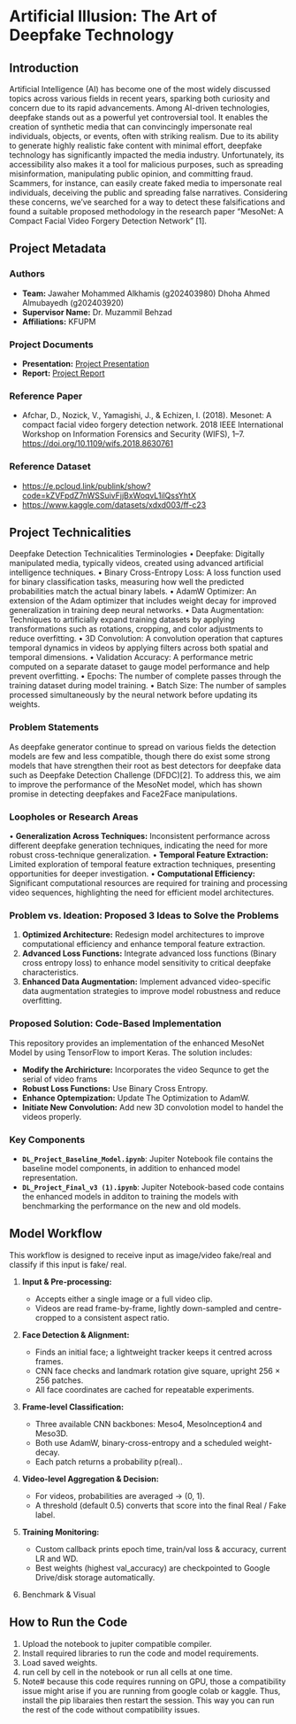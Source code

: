 # Artificial Illusion: The Art of Deepfake Technology

## Introduction
Artificial Intelligence (AI) has become one of the most widely discussed topics across various fields in recent years, sparking both curiosity and concern due to its rapid advancements. Among AI-driven technologies, deepfake stands out as a powerful yet controversial tool. It enables the creation of synthetic media that can convincingly impersonate real individuals, objects, or events, often with striking realism.
Due to its ability to generate highly realistic fake content with minimal effort, deepfake technology has significantly impacted the media industry. Unfortunately, its accessibility also makes it a tool for malicious purposes, such as spreading misinformation, manipulating public opinion, and committing fraud. Scammers, for instance, can easily create faked media to impersonate real individuals, deceiving the public and spreading false narratives.
Considering these concerns, we’ve searched for a way to detect these falsifications and found a suitable proposed methodology in the research paper “MesoNet: A Compact Facial Video Forgery Detection Network” [1].

## Project Metadata
### Authors
- **Team:** Jawaher Mohammed Alkhamis (g202403980)
            Dhoha Ahmed Almubayedh (g202403920)
- **Supervisor Name:** Dr. Muzammil Behzad
- **Affiliations:** KFUPM

### Project Documents
- **Presentation:** [Project Presentation](/[presentation.pptx](https://github.com/BRAIN-Lab-AI/Artificial-Illusion-The-Art-of-Deepfake-Technology/blob/main/Deep_Learning_pt.pptx))
- **Report:** [Project Report](/[report.pdf](https://github.com/BRAIN-Lab-AI/Artificial-Illusion-The-Art-of-Deepfake-Technology/blob/main/Artificial%20Illusion-The%20Art%20of%20Deepfake%20Technology_Final.pdf))
  

### Reference Paper
- Afchar, D., Nozick, V., Yamagishi, J., & Echizen, I. (2018). Mesonet: A compact facial video forgery detection network. 2018 IEEE International Workshop on Information Forensics and Security (WIFS), 1–7. https://doi.org/10.1109/wifs.2018.8630761

### Reference Dataset
- https://e.pcloud.link/publink/show?code=kZVFpdZ7nWSSuivFjjBxWoqvL1ilQssYhtX
- https://www.kaggle.com/datasets/xdxd003/ff-c23

## Project Technicalities
Deepfake Detection Technicalities
Terminologies
• Deepfake: Digitally manipulated media, typically videos, created using advanced artificial intelligence techniques.
• Binary Cross-Entropy Loss: A loss function used for binary classification tasks, measuring how well the predicted probabilities match the actual binary labels.
• AdamW Optimizer: An extension of the Adam optimizer that includes weight decay for improved generalization in training deep neural networks.
• Data Augmentation: Techniques to artificially expand training datasets by applying transformations such as rotations, cropping, and color adjustments to reduce overfitting.
• 3D Convolution: A convolution operation that captures temporal dynamics in videos by applying filters across both spatial and temporal dimensions.
• Validation Accuracy: A performance metric computed on a separate dataset to gauge model performance and help prevent overfitting.
• Epochs: The number of complete passes through the training dataset during model training.
• Batch Size: The number of samples processed simultaneously by the neural network before updating its weights.


### Problem Statements
As deepfake generator continue to spread on various fields the detection models are few and less compatible, though there do exist some strong models that have strengthen their root as best detectors for deepfake data such as Deepfake Detection Challenge (DFDC)[2]. To address this, we aim to improve the performance of the MesoNet model, which has shown promise in detecting deepfakes and Face2Face manipulations.

### Loopholes or Research Areas
• **Generalization Across Techniques:** Inconsistent performance across different deepfake generation techniques, indicating the need for more robust cross-technique generalization.
• **Temporal Feature Extraction:** Limited exploration of temporal feature extraction techniques, presenting opportunities for deeper investigation.
• **Computational Efficiency:** Significant computational resources are required for training and processing video sequences, highlighting the need for efficient model architectures.


### Problem vs. Ideation: Proposed 3 Ideas to Solve the Problems
1. **Optimized Architecture:** Redesign model architectures to improve computational efficiency and enhance temporal feature extraction.
2. **Advanced Loss Functions:** Integrate advanced loss functions (Binary cross entropy loss) to enhance model sensitivity to critical deepfake characteristics.
3. **Enhanced Data Augmentation:** Implement advanced video-specific data augmentation strategies to improve model robustness and reduce overfitting.

### Proposed Solution: Code-Based Implementation
This repository provides an implementation of the enhanced MesoNet Model by using TensorFlow to import Keras. The solution includes:

- **Modify the Archiricture:** Incorporates the video Sequnce to get the serial of video frams
- **Robust Loss Functions:** Use Binary Cross Entropy.
- **Enhance Optempization:** Update The Optimization to AdamW.
- **Initiate New Convolution:** Add new 3D convolotion model to handel the videos properly.

### Key Components
- **`DL_Project_Baseline_Model.ipynb`**: Jupiter Notebook file contains the baseline model components, in addition to enhanced model representation.
- **`DL_Project_Final_v3 (1).ipynb`**: Jupiter Notebook-based code contains the enhanced models in additon to training the models with benchmarking the performance on the new and old models. 
  
## Model Workflow
This workflow is designed to receive input as image/video fake/real and classify if this input is fake/ real.

1. **Input & Pre-processing:**
   - Accepts either a single image or a full video clip.
   - Videos are read frame-by-frame, lightly down-sampled and centre-cropped to a consistent aspect ratio.

2. **Face Detection & Alignment:**
   - Finds an initial face; a lightweight tracker keeps it centred across frames.
   - CNN face checks and landmark rotation give square, upright 256 × 256 patches.
   - All face coordinates are cached for repeatable experiments.
  
3. **Frame-level Classification:**
     - Three available CNN backbones: Meso4, MesoInception4 and Meso3D.
     - Both use AdamW, binary-cross-entropy and a scheduled weight-decay.
     - Each patch returns a probability p(real)..

4. **Video-level Aggregation & Decision:**
   - For videos, probabilities are averaged → (0, 1).
   - A threshold (default 0.5) converts that score into the final Real / Fake label.
5. **Training Monitoring:**
   - Custom callback prints epoch time, train/val loss & accuracy, current LR and WD.
   - Best weights (highest val_accuracy) are checkpointed to Google Drive/disk storage automatically.
6. Benchmark & Visual
  

## How to Run the Code

1. Upload the notebook to jupiter compatible compiler.
2. Install required libraries to run the code and model requirements.
3. Load saved weights.
4. run cell by cell in the notebook or run all cells at one time.
5. Note# because this code requires running on GPU, those a compatibility issue might arise if you are running from google colab or kaggle. Thus, install the pip libaraies then restart the session. This way you can run the rest of the code without compatibility issues. 
   


